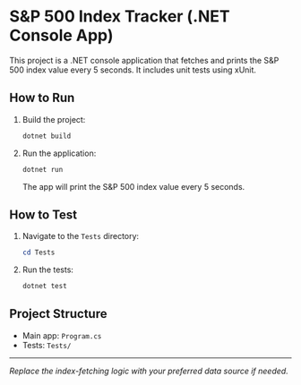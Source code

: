 # S&P 500 Index Tracker (.NET Console App)

This project is a .NET console application that fetches and prints the S&P 500 index value every 5 seconds. It includes unit tests using xUnit.

## How to Run

1. Build the project:
   ```powershell
   dotnet build
   ```
2. Run the application:
   ```powershell
   dotnet run
   ```
   The app will print the S&P 500 index value every 5 seconds.

## How to Test

1. Navigate to the `Tests` directory:
   ```powershell
   cd Tests
   ```
2. Run the tests:
   ```powershell
   dotnet test
   ```

## Project Structure
- Main app: `Program.cs`
- Tests: `Tests/`

---

*Replace the index-fetching logic with your preferred data source if needed.*
